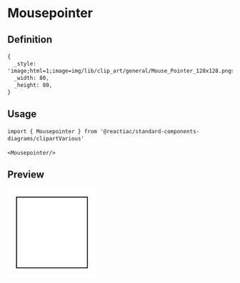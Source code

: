# Mousepointer

## Definition

```
{
  _style: 'image;html=1;image=img/lib/clip_art/general/Mouse_Pointer_128x128.pngstrokeColor=none;',
  _width: 80,
  _height: 80,
}
```

## Usage

```
import { Mousepointer } from '@reactiac/standard-components-diagrams/clipartVarious'

<Mousepointer/>
```

## Preview

<img src="./mousepointer.png" width="200"/>
